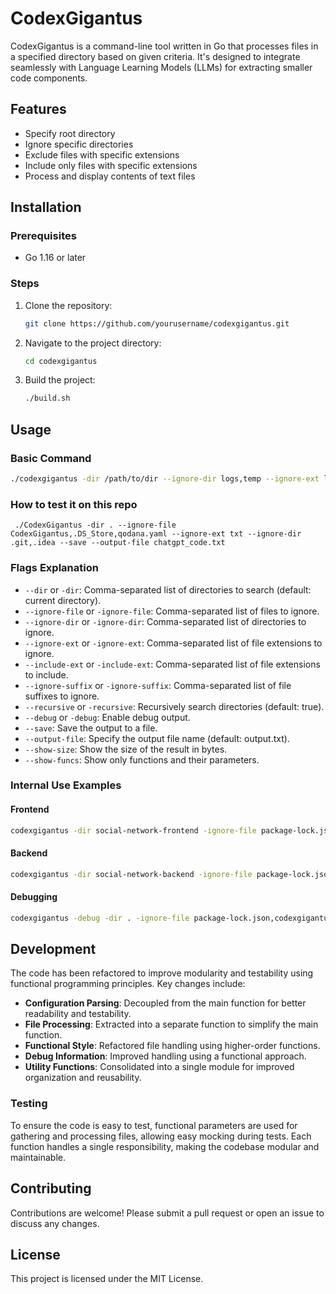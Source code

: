 # CodexGigantus

CodexGigantus is a command-line tool written in Go that processes files in a specified directory based on given criteria. It's designed to integrate seamlessly with Language Learning Models (LLMs) for extracting smaller code components.

## Features
- Specify root directory
- Ignore specific directories
- Exclude files with specific extensions
- Include only files with specific extensions
- Process and display contents of text files

## Installation

### Prerequisites
- Go 1.16 or later

### Steps
1. Clone the repository:
    ```sh
    git clone https://github.com/yourusername/codexgigantus.git
    ```
2. Navigate to the project directory:
    ```sh
    cd codexgigantus
    ```
3. Build the project:
    ```sh
    ./build.sh
    ```

## Usage

### Basic Command
```sh
./codexgigantus -dir /path/to/dir --ignore-dir logs,temp --ignore-ext log,tmp --include-ext txt,md
```

### How to test it on this repo
```shell
 ./CodexGigantus -dir . --ignore-file CodexGigantus,.DS_Store,qodana.yaml --ignore-ext txt --ignore-dir .git,.idea --save --output-file chatgpt_code.txt
```
### Flags Explanation
- `--dir` or `-dir`: Comma-separated list of directories to search (default: current directory).
- `--ignore-file` or `-ignore-file`: Comma-separated list of files to ignore.
- `--ignore-dir` or `-ignore-dir`: Comma-separated list of directories to ignore.
- `--ignore-ext` or `-ignore-ext`: Comma-separated list of file extensions to ignore.
- `--include-ext` or `-include-ext`: Comma-separated list of file extensions to include.
- `--ignore-suffix` or `-ignore-suffix`: Comma-separated list of file suffixes to ignore.
- `--recursive` or `-recursive`: Recursively search directories (default: true).
- `--debug` or `-debug`: Enable debug output.
- `--save`: Save the output to a file.
- `--output-file`: Specify the output file name (default: output.txt).
- `--show-size`: Show the size of the result in bytes.
- `--show-funcs`: Show only functions and their parameters.

### Internal Use Examples

#### Frontend
```sh
codexgigantus -dir social-network-frontend -ignore-file package-lock.json -ignore-dir node_modules,__previewjs__ -ignore-ext svg,png,ico,md -output-file frontend.txt -save
```

#### Backend
```sh
codexgigantus -dir social-network-backend -ignore-file package-lock.json,auth_test.go -ignore-dir tests -ignore-ext sum,mod -output-file backend.txt -save
```

#### Debugging
```sh
codexgigantus -debug -dir . -ignore-file package-lock.json,codexgigantus,frontend.txt -ignore-dir cmd,pkg,.idea,.git,node_modules,__previewjs__ -ignore-ext svg,png,ico,md -output-file frontend.txt -save
```

## Development

The code has been refactored to improve modularity and testability using functional programming principles. Key changes include:

- **Configuration Parsing**: Decoupled from the main function for better readability and testability.
- **File Processing**: Extracted into a separate function to simplify the main function.
- **Functional Style**: Refactored file handling using higher-order functions.
- **Debug Information**: Improved handling using a functional approach.
- **Utility Functions**: Consolidated into a single module for improved organization and reusability.

### Testing

To ensure the code is easy to test, functional parameters are used for gathering and processing files, allowing easy mocking during tests. Each function handles a single responsibility, making the codebase modular and maintainable.

## Contributing

Contributions are welcome! Please submit a pull request or open an issue to discuss any changes.

## License

This project is licensed under the MIT License.
